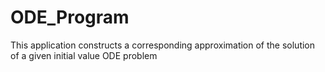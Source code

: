 # ODE_Program
This application constructs a corresponding approximation of the solution of a given initial value ODE problem
